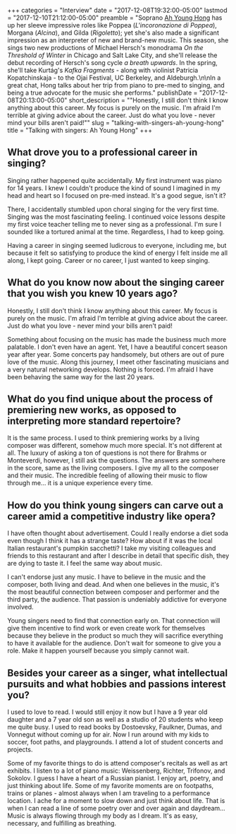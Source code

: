 +++
categories = "Interview"
date = "2017-12-08T19:32:00-05:00"
lastmod = "2017-12-10T21:12:00-05:00"
preamble = "Soprano [Ah Young Hong](/scene/people/ah-young-hong/) has up her sleeve impressive roles like Poppea (*L'incoronazione di Poppea*), Morgana (*Alcina*), and Gilda (*Rigoletto*); yet she's also made a significant impression as an interpreter of new and brand-new music. This season, she sings two new productions of Michael Hersch's monodrama *On the Threshold of Winter* in Chicago and Salt Lake City, and she'll release the debut recording of Hersch's song cycle *a breath upwards*. In the spring, she'll take Kurtág's *Kafka Fragments* - along with violinist Patricia Kopatchinskaja - to the Ojai Festival, UC Berkeley, and Aldeburgh.\n\nIn a great chat, Hong talks about her trip from piano to pre-med to singing, and being a true advocate for the music she performs."
publishDate = "2017-12-08T20:13:00-05:00"
short_description = "\"Honestly, I still don't think I know anything about this career. My focus is purely on the music. I'm afraid I'm terrible at giving advice about the career. Just do what you love - never mind your bills aren't paid!\""
slug = "talking-with-singers-ah-young-hong"
title = "Talking with singers: Ah Young Hong"
+++

## What drove you to a professional career in singing?
 
Singing rather happened quite accidentally. My first instrument was piano for 14 years. I knew I couldn't produce the kind of sound I imagined in my head and heart so I focused on pre-med instead. It's a good segue, isn't it? 

There, I accidentally stumbled upon choral singing for the very first time. Singing was the most fascinating feeling. I continued voice lessons despite my first voice teacher telling me to never sing as a professional. I'm sure I sounded like a tortured animal at the time. Regardless, I had to keep going. 

Having a career in singing seemed ludicrous to everyone, including me, but because it felt so satisfying to produce the kind of energy I felt inside me all along, I kept going. Career or no career, I just wanted to keep singing.

## What do you know now about the singing career that you wish you knew 10 years ago?
 
Honestly, I still don't think I know anything about this career. My focus is purely on the music. I'm afraid I'm terrible at giving advice about the career. Just do what you love - never mind your bills aren't paid! 

Something about focusing on the music has made the business much more palatable. I don't even have an agent. Yet, I have a beautiful concert season year after year. Some concerts pay handsomely, but others are out of pure love of the music. Along this journey, I meet other fascinating musicians and a very natural networking develops. Nothing is forced. I'm afraid I have been behaving the same way for the last 20 years.

## What do you find unique about the process of premiering new works, as opposed to interpreting more standard repertoire?
 
It is the same process. I used to think premiering works by a living composer was different, somehow much more special. It's not different at all. The luxury of asking a ton of questions is not there for Brahms or Monteverdi, however, I still ask the questions. The answers are somewhere in the score, same as the living composers. I give my all to the composer and their music. The incredible feeling of allowing their music to flow through me... it is a unique experience every time.
 
## How do you think young singers can carve out a career amid a competitive industry like opera?
 
I have often thought about advertisement. Could I really endorse a diet soda even though I think it has a strange taste? How about if it was the local Italian restaurant's pumpkin sacchetti? I take my visiting colleagues and friends to this restaurant and after I describe in detail that specific dish, they are dying to taste it. I feel the same way about music. 

I can't endorse just any music. I have to believe in the music and the composer, both living and dead. And when one believes in the music, it's the most beautiful connection between composer and performer and the third party, the audience. That passion is undeniably addictive for everyone involved. 

Young singers need to find that connection early on. That connection will give them incentive to find work or even create work for themselves because they believe in the product so much they will sacrifice everything to have it available for the audience. Don't wait for someone to give you a role. Make it happen yourself because you simply cannot wait.

## Besides your career as a singer, what intellectual pursuits and what hobbies and passions interest you?
 
I used to love to read. I would still enjoy it now but I have a 9 year old daughter and a 7 year old son as well as a studio of 20 students who keep me quite busy. I used to read books by Dostoevsky, Faulkner, Dumas, and Vonnegut without coming up for air. Now I run around with my kids to soccer, foot paths, and playgrounds. I attend a lot of student concerts and projects. 

Some of my favorite things to do is attend composer's recitals as well as art exhibits. I listen to a lot of piano music: Weissenberg, Richter, Trifonov, and Sokolov. I guess I have a heart of a Russian pianist. I enjoy art, poetry, and just thinking about life. Some of my favorite moments are on footpaths, trains or planes - almost always when I am traveling to a performance location. I ache for a moment to slow down and just think about life. That is when I can read a line of some poetry over and over again and daydream... Music is always flowing through my body as I dream. It's as easy, necessary, and fulfilling as breathing.
